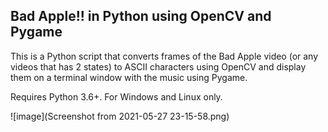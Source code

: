 ## Bad Apple!! in Python using OpenCV and Pygame

This is a Python script that converts frames of the Bad Apple video (or any videos that has 2 states) to ASCII characters using OpenCV and display them on a terminal window with the music using Pygame.

Requires Python 3.6+. For Windows and Linux only.

![image](Screenshot from 2021-05-27 23-15-58.png)
